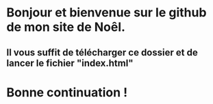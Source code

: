 # Bonjour et bienvenue sur le github de mon site de Noêl.
## Il vous suffit de télécharger ce dossier et de lancer le fichier "index.html"
# Bonne continuation !
